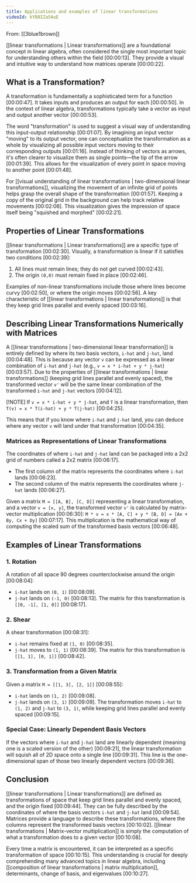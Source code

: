 ```yaml
---
title: Applications and examples of linear transformations
videoId: kYB8IZa5AuE
---
```


From: [[3blue1brown]] <br/> 

[[linear transformations | Linear transformations]] are a foundational concept in linear algebra, often considered the single most important topic for understanding others within the field <a class="yt-timestamp" data-t="00:00:13">[00:00:13]</a>. They provide a visual and intuitive way to understand how matrices operate <a class="yt-timestamp" data-t="00:00:22">[00:00:22]</a>.

## What is a Transformation?
A transformation is fundamentally a sophisticated term for a function <a class="yt-timestamp" data-t="00:00:47">[00:00:47]</a>. It takes inputs and produces an output for each <a class="yt-timestamp" data-t="00:00:50">[00:00:50]</a>. In the context of linear algebra, transformations typically take a vector as input and output another vector <a class="yt-timestamp" data-t="00:00:53">[00:00:53]</a>.

The word "transformation" is used to suggest a visual way of understanding this input-output relationship <a class="yt-timestamp" data-t="00:01:07">[00:01:07]</a>. By imagining an input vector "moving" to its output vector, one can conceptualize the transformation as a whole by visualizing all possible input vectors moving to their corresponding outputs <a class="yt-timestamp" data-t="00:01:16">[00:01:16]</a>. Instead of thinking of vectors as arrows, it's often clearer to visualize them as single points—the tip of the arrow <a class="yt-timestamp" data-t="00:01:39">[00:01:39]</a>. This allows for the visualization of every point in space moving to another point <a class="yt-timestamp" data-t="00:01:48">[00:01:48]</a>.

For [[visual understanding of linear transformations | two-dimensional linear transformations]], visualizing the movement of an infinite grid of points helps grasp the overall shape of the transformation <a class="yt-timestamp" data-t="00:01:57">[00:01:57]</a>. Keeping a copy of the original grid in the background can help track relative movements <a class="yt-timestamp" data-t="00:02:06">[00:02:06]</a>. This visualization gives the impression of space itself being "squished and morphed" <a class="yt-timestamp" data-t="00:02:21">[00:02:21]</a>.

## Properties of Linear Transformations
[[linear transformations | Linear transformations]] are a specific type of transformation <a class="yt-timestamp" data-t="00:02:30">[00:02:30]</a>. Visually, a transformation is linear if it satisfies two conditions <a class="yt-timestamp" data-t="00:02:39">[00:02:39]</a>:
1.  All lines must remain lines; they do not get curved <a class="yt-timestamp" data-t="00:02:43">[00:02:43]</a>.
2.  The origin `(0,0)` must remain fixed in place <a class="yt-timestamp" data-t="00:02:46">[00:02:46]</a>.

Examples of non-linear transformations include those where lines become curvy <a class="yt-timestamp" data-t="00:02:50">[00:02:50]</a>, or where the origin moves <a class="yt-timestamp" data-t="00:02:56">[00:02:56]</a>. A key characteristic of [[linear transformations | linear transformations]] is that they keep grid lines parallel and evenly spaced <a class="yt-timestamp" data-t="00:03:16">[00:03:16]</a>.

## Describing Linear Transformations Numerically with Matrices
A [[linear transformations | two-dimensional linear transformation]] is entirely defined by where its two basis vectors, `i-hat` and `j-hat`, land <a class="yt-timestamp" data-t="00:04:48">[00:04:48]</a>. This is because any vector `v` can be expressed as a linear combination of `i-hat` and `j-hat` (e.g., `v = x * i-hat + y * j-hat`) <a class="yt-timestamp" data-t="00:03:57">[00:03:57]</a>. Due to the properties of [[linear transformations | linear transformations]] (keeping grid lines parallel and evenly spaced), the transformed vector `v'` will be the same linear combination of the transformed `i-hat` and `j-hat` vectors <a class="yt-timestamp" data-t="00:04:12">[00:04:12]</a>.

[!NOTE]
If `v = x * i-hat + y * j-hat`, and `T` is a linear transformation, then `T(v) = x * T(i-hat) + y * T(j-hat)` <a class="yt-timestamp" data-t="00:04:25">[00:04:25]</a>.

This means that if you know where `i-hat` and `j-hat` land, you can deduce where any vector `v` will land under that transformation <a class="yt-timestamp" data-t="00:04:35">[00:04:35]</a>.

### Matrices as Representations of Linear Transformations
The coordinates of where `i-hat` and `j-hat` land can be packaged into a 2x2 grid of numbers called a 2x2 matrix <a class="yt-timestamp" data-t="00:06:17">[00:06:17]</a>.
*   The first column of the matrix represents the coordinates where `i-hat` lands <a class="yt-timestamp" data-t="00:06:23">[00:06:23]</a>.
*   The second column of the matrix represents the coordinates where `j-hat` lands <a class="yt-timestamp" data-t="00:06:27">[00:06:27]</a>.

Given a matrix `M = [[A, B], [C, D]]` representing a linear transformation, and a vector `v = [x, y]`, the transformed vector `v'` is calculated by matrix-vector multiplication <a class="yt-timestamp" data-t="00:06:30">[00:06:30]</a>:
`M * v = x * [A, C] + y * [B, D] = [Ax + By, Cx + Dy]` <a class="yt-timestamp" data-t="00:07:17">[00:07:17]</a>.
This multiplication is the mathematical way of computing the scaled sum of the transformed basis vectors <a class="yt-timestamp" data-t="00:06:48">[00:06:48]</a>.

## Examples of Linear Transformations

### 1. Rotation
A rotation of all space 90 degrees counterclockwise around the origin <a class="yt-timestamp" data-t="00:08:04">[00:08:04]</a>:
*   `i-hat` lands on `(0, 1)` <a class="yt-timestamp" data-t="00:08:09">[00:08:09]</a>.
*   `j-hat` lands on `(-1, 0)` <a class="yt-timestamp" data-t="00:08:13">[00:08:13]</a>.
The matrix for this transformation is `[[0, -1], [1, 0]]` <a class="yt-timestamp" data-t="00:08:17">[00:08:17]</a>.

### 2. Shear
A shear transformation <a class="yt-timestamp" data-t="00:08:31">[00:08:31]</a>:
*   `i-hat` remains fixed at `(1, 0)` <a class="yt-timestamp" data-t="00:08:35">[00:08:35]</a>.
*   `j-hat` moves to `(1, 1)` <a class="yt-timestamp" data-t="00:08:39">[00:08:39]</a>.
The matrix for this transformation is `[[1, 1], [0, 1]]` <a class="yt-timestamp" data-t="00:08:42">[00:08:42]</a>.

### 3. Transformation from a Given Matrix
Given a matrix `M = [[1, 3], [2, 1]]` <a class="yt-timestamp" data-t="00:08:55">[00:08:55]</a>:
*   `i-hat` lands on `(1, 2)` <a class="yt-timestamp" data-t="00:09:08">[00:09:08]</a>.
*   `j-hat` lands on `(3, 1)` <a class="yt-timestamp" data-t="00:09:09">[00:09:09]</a>.
The transformation moves `i-hat` to `(1, 2)` and `j-hat` to `(3, 1)`, while keeping grid lines parallel and evenly spaced <a class="yt-timestamp" data-t="00:09:15">[00:09:15]</a>.

### Special Case: Linearly Dependent Basis Vectors
If the vectors where `i-hat` and `j-hat` land are linearly dependent (meaning one is a scaled version of the other) <a class="yt-timestamp" data-t="00:09:21">[00:09:21]</a>, the linear transformation will squish all of 2D space onto a single line <a class="yt-timestamp" data-t="00:09:31">[00:09:31]</a>. This line is the one-dimensional span of those two linearly dependent vectors <a class="yt-timestamp" data-t="00:09:36">[00:09:36]</a>.

## Conclusion
[[linear transformations | Linear transformations]] are defined as transformations of space that keep grid lines parallel and evenly spaced, and the origin fixed <a class="yt-timestamp" data-t="00:09:44">[00:09:44]</a>. They can be fully described by the coordinates of where the basis vectors `i-hat` and `j-hat` land <a class="yt-timestamp" data-t="00:09:54">[00:09:54]</a>. Matrices provide a language to describe these transformations, where the columns represent the transformed basis vectors <a class="yt-timestamp" data-t="00:10:02">[00:10:02]</a>. [[linear transformations | Matrix-vector multiplication]] is simply the computation of what a transformation does to a given vector <a class="yt-timestamp" data-t="00:10:08">[00:10:08]</a>.

Every time a matrix is encountered, it can be interpreted as a specific transformation of space <a class="yt-timestamp" data-t="00:10:15">[00:10:15]</a>. This understanding is crucial for deeply comprehending many advanced topics in linear algebra, including [[composition of linear transformations | matrix multiplication]], determinants, change of basis, and eigenvalues <a class="yt-timestamp" data-t="00:10:27">[00:10:27]</a>.